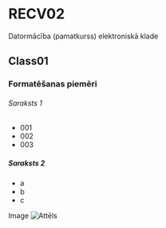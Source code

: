 # RECV02
Datormācība (pamatkurss) elektroniskā klade

## Class01
### Formatēšanas piemēri
###### Saraksts 1
- 001
- 002
- 003

##### Saraksts 2
- a
- b 
- c

Image
![Attēls](https://upload.wikimedia.org/wikipedia/commons/7/78/Image.jpg)
